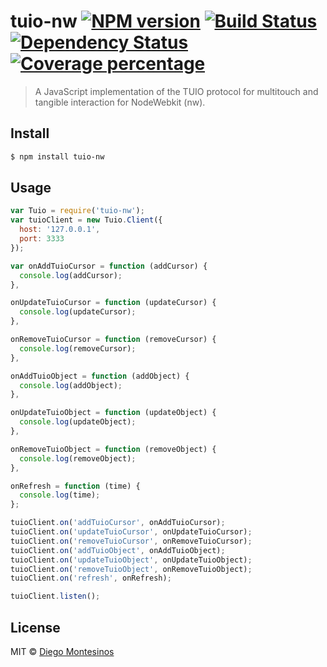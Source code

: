 # tuio-nw [![NPM version][npm-image]][npm-url] [![Build Status][travis-image]][travis-url] [![Dependency Status][daviddm-image]][daviddm-url] [![Coverage percentage][coveralls-image]][coveralls-url]
> A JavaScript implementation of the TUIO protocol for multitouch and tangible interaction for NodeWebkit (nw).

## Install

```sh
$ npm install tuio-nw
```

## Usage

```js
var Tuio = require('tuio-nw');
var tuioClient = new Tuio.Client({
  host: '127.0.0.1',
  port: 3333
});

var onAddTuioCursor = function (addCursor) {
  console.log(addCursor);
},

onUpdateTuioCursor = function (updateCursor) {
  console.log(updateCursor);
},

onRemoveTuioCursor = function (removeCursor) {
  console.log(removeCursor);
},

onAddTuioObject = function (addObject) {
  console.log(addObject);
},

onUpdateTuioObject = function (updateObject) {
  console.log(updateObject);
},

onRemoveTuioObject = function (removeObject) {
  console.log(removeObject);
},

onRefresh = function (time) {
  console.log(time);
};

tuioClient.on('addTuioCursor', onAddTuioCursor);
tuioClient.on('updateTuioCursor', onUpdateTuioCursor);
tuioClient.on('removeTuioCursor', onRemoveTuioCursor);
tuioClient.on('addTuioObject', onAddTuioObject);
tuioClient.on('updateTuioObject', onUpdateTuioObject);
tuioClient.on('removeTuioObject', onRemoveTuioObject);
tuioClient.on('refresh', onRefresh);

tuioClient.listen();
```

## License

MIT © [Diego Montesinos]()

[npm-image]: https://badge.fury.io/js/tuio-nw.svg
[npm-url]: https://npmjs.org/package/tuio-nw
[travis-image]: https://travis-ci.org/diegoMontesinos/tuio-nw.svg?branch=master
[travis-url]: https://travis-ci.org/diegoMontesinos/tuio-nw
[daviddm-image]: https://david-dm.org/diegoMontesinos/tuio-nw.svg?theme=shields.io
[daviddm-url]: https://david-dm.org/diegoMontesinos/tuio-nw
[coveralls-image]: https://coveralls.io/repos/diegoMontesinos/tuio-nw/badge.svg
[coveralls-url]: https://coveralls.io/r/diegoMontesinos/tuio-nw
